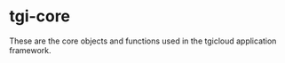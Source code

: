 tgi-core
========

These are the core objects and functions used in the tgicloud application framework.
